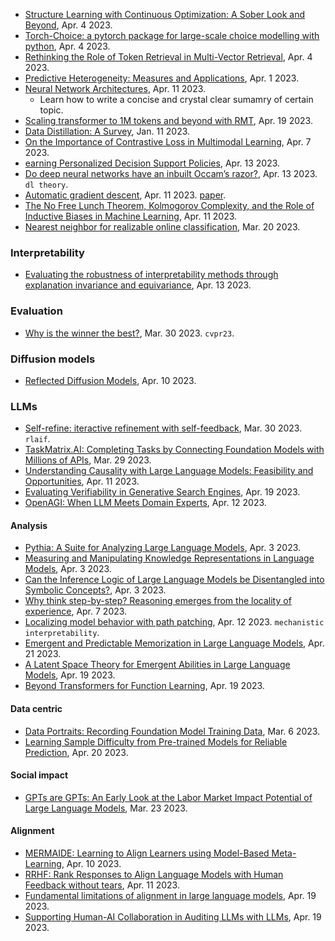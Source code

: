 
- [Structure Learning with Continuous Optimization: A Sober Look and Beyond](https://arxiv.org/pdf/2304.02146.pdf), Apr. 4 2023.
- [Torch-Choice: a pytorch package for large-scale choice modelling with python](https://arxiv.org/pdf/2304.01906.pdf), Apr. 4 2023.
- [Rethinking the Role of Token Retrieval in Multi-Vector Retrieval](https://arxiv.org/pdf/2304.01982.pdf), Apr. 4 2023.
- [Predictive Heterogeneity: Measures and Applications](https://arxiv.org/pdf/2304.00305.pdf), Apr. 1 2023.
- [Neural Network Architectures](https://arxiv.org/pdf/2304.05133.pdf), Apr. 11 2023.
  - Learn how to write a concise and crystal clear sumamry of certain topic.
- [Scaling transformer to 1M tokens and beyond with RMT](https://arxiv.org/pdf/2304.11062.pdf), Apr. 19 2023.
- [Data Distillation: A Survey](https://arxiv.org/pdf/2301.04272.pdf), Jan. 11 2023.
- [On the Importance of Contrastive Loss in Multimodal Learning](https://arxiv.org/pdf/2304.03717.pdf), Apr. 7 2023.
- [earning Personalized Decision Support Policies](https://arxiv.org/abs/2304.06701), Apr. 13 2023.
- [Do deep neural networks have an inbuilt Occam’s razor?](https://arxiv.org/pdf/2304.06670.pdf), Apr. 13 2023. `dl theory`.
- [Automatic gradient descent](https://github.com/jxbz/agd), Apr. 11 2023. [paper](https://arxiv.org/pdf/2304.05187.pdf).
- [The No Free Lunch Theorem, Kolmogorov Complexity, and the Role of Inductive Biases in Machine Learning](https://arxiv.org/pdf/2304.05366.pdf), Apr. 11 2023.
- [Nearest neighbor for realizable online classification](https://geelon.github.io/assets/talks/realizable-online-nn.pdf), Mar. 20 2023.

### Interpretability

- [Evaluating the robustness of interpretability methods through explanation invariance and equivariance](https://arxiv.org/pdf/2304.06715.pdf), Apr. 13 2023.

### Evaluation

- [Why is the winner the best?](https://arxiv.org/pdf/2303.17719.pdf), Mar. 30 2023. `cvpr23`.

### Diffusion models

- [Reflected Diffusion Models](https://arxiv.org/pdf/2304.04740.pdf), Apr. 10 2023.


### LLMs

- [Self-refine: iteractive refinement with self-feedback](https://arxiv.org/pdf/2303.17651.pdf), Mar. 30 2023. `rlaif`.
- [TaskMatrix.AI: Completing Tasks by Connecting Foundation Models with Millions of APIs](https://arxiv.org/pdf/2303.16434.pdf), Mar. 29 2023.
- [Understanding Causality with Large Language Models: Feasibility and Opportunities](https://arxiv.org/pdf/2304.05524.pdf), Apr. 11 2023.
- [Evaluating Verifiability in Generative Search Engines](https://arxiv.org/pdf/2304.09848.pdf), Apr. 19 2023.
- [OpenAGI: When LLM Meets Domain Experts](https://arxiv.org/pdf/2304.04370.pdf), Apr. 12 2023.

#### Analysis

- [Pythia: A Suite for Analyzing Large Language Models](https://arxiv.org/pdf/2304.01373.pdf), Apr. 3 2023.
- [Measuring and Manipulating Knowledge Representations in Language Models](https://arxiv.org/pdf/2304.00740.pdf), Apr. 3 2023.
- [Can the Inference Logic of Large Language Models be Disentangled into Symbolic Concepts?](https://arxiv.org/pdf/2304.01083.pdf), Apr. 3 2023.
- [Why think step-by-step? Reasoning emerges from the locality of experience](https://arxiv.org/pdf/2304.03843.pdf), Apr. 7 2023.
- [Localizing model behavior with path patching](https://arxiv.org/pdf/2304.05969.pdf), Apr. 12 2023. `mechanistic interpretability`.
- [Emergent and Predictable Memorization in Large Language Models](https://arxiv.org/pdf/2304.11158.pdf), Apr. 21 2023.
- [A Latent Space Theory for Emergent Abilities in Large Language Models](https://arxiv.org/pdf/2304.09960.pdf), Apr. 19 2023.
- [Beyond Transformers for Function Learning](https://arxiv.org/pdf/2304.09979.pdf), Apr. 19 2023.

#### Data centric

- [Data Portraits: Recording Foundation Model Training Data](https://arxiv.org/pdf/2303.03919.pdf), Mar. 6 2023.
- [Learning Sample Difficulty from Pre-trained Models for Reliable Prediction](https://arxiv.org/pdf/2304.10127.pdf), Apr. 20 2023.

#### Social impact

- [GPTs are GPTs: An Early Look at the Labor Market Impact Potential of Large Language Models](https://arxiv.org/pdf/2303.10130.pdf), Mar. 23 2023.

#### Alignment

- [MERMAIDE: Learning to Align Learners using Model-Based Meta-Learning](https://arxiv.org/pdf/2304.04668.pdf), Apr. 10 2023.
- [RRHF: Rank Responses to Align Language Models with Human Feedback without tears](https://arxiv.org/pdf/2304.05302.pdf), Apr. 11 2023.
- [Fundamental limitations of alignment in large language models](https://arxiv.org/pdf/2304.11082.pdf), Apr. 19 2023.
- [Supporting Human-AI Collaboration in Auditing LLMs with LLMs](https://arxiv.org/pdf/2304.09991.pdf), Apr. 19 2023.
